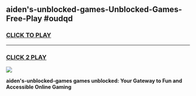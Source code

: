 
## aiden's-unblocked-games-Unblocked-Games-Free-Play #oudqd
<h3>
<a href="https://us.freeplayer.one?title=aiden's-unblocked-games&ref=9M">CLICK TO PLAY</a></h3>
<hr>

<h3>
<a href="https://us.freeplayer.one?title=aiden's-unblocked-games&ref=9M">CLICK 2 PLAY</a>
  
</h3>

<a href="https://us.freeplayer.one?title=aiden's-unblocked-games&ref=9M"><img src="https://clearcache.store/games.png"></a>


**aiden's-unblocked-games games unblocked: Your Gateway to Fun and Accessible Online Gaming**
